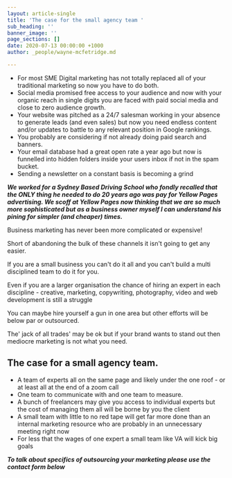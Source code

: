 ```yaml
---
layout: article-single
title: 'The case for the small agency team '
sub_heading: ''
banner_image: ''
page_sections: []
date: 2020-07-13 00:00:00 +1000
author: _people/wayne-mcfetridge.md

---
```

* For most SME Digital marketing has not totally replaced all of your traditional marketing so now you have to do both.
* Social media promised free access to your audience and now with your organic reach in single digits you are faced with paid social media and close to zero audience growth.
* Your website was pitched as a 24/7 salesman working in your absence to generate leads (and even sales) but now you need endless content and/or updates to battle to any relevant position in Google rankings.
* You probably are considering if not already doing paid search and banners.
* Your email database had a great open rate a year ago but now is funnelled into hidden folders inside your users inbox if not in the spam bucket.
* Sending a newsletter on a constant basis is becoming a grind

**_We worked for a Sydney Based Driving School who fondly recalled that the ONLY thing he needed to do 20 years ago was pay for  Yellow Pages advertising. We scoff at Yellow Pages now thinking that we are so much more sophisticated but as a business owner myself I can understand his pining for simpler (and cheaper) times._**

Business marketing has never been more complicated or expensive!

Short of abandoning the bulk of these channels it isn't going to get any easier.

If you are a small business you can't do it all and you can't build a multi disciplined team to do it for you.

Even if you are a larger organisation the chance of hiring an expert in each discipline - creative, marketing, copywriting, photography, video and web development is still a struggle

You can maybe hire yourself a gun in one area but other efforts will be below par or outsourced.

The' jack of all trades' may be ok but if your brand wants to stand out then mediocre marketing is not what you need.

## The case for a small agency team.

* A team of experts all on the same page and likely under the one roof - or at least all at the end of a zoom call
* One team to communicate with and one team to measure.
* A bunch of freelancers may give you access to individual experts but the cost of managing them all will be borne by you the client
* A small team with little to no red tape will get far more done than an internal marketing resource who are probably in an unnecessary meeting right now
* For less that the wages of one expert a small team like VA will kick big goals

**_To talk about specifics of outsourcing your marketing please use the contact form below_**